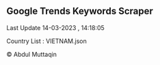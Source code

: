 

## Google Trends Keywords Scraper 
 
Last Update 14-03-2023 , 14:18:05

Country List :
VIETNAM.json



© Abdul Muttaqin 
